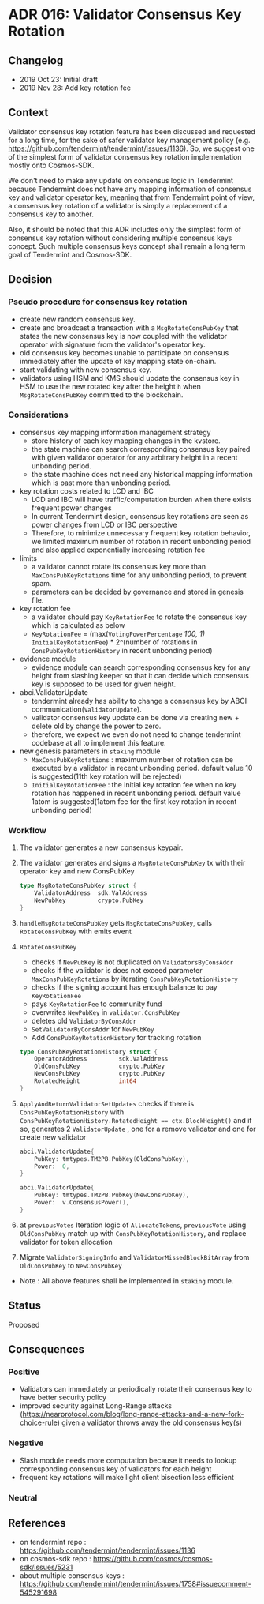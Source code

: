 # ADR 016: Validator Consensus Key Rotation

## Changelog

- 2019 Oct 23: Initial draft
- 2019 Nov 28: Add key rotation fee

## Context

Validator consensus key rotation feature has been discussed and requested for a
long time, for the sake of safer validator key management policy (e.g.
https://github.com/tendermint/tendermint/issues/1136). So, we suggest one of the
simplest form of validator consensus key rotation implementation mostly onto
Cosmos-SDK.

We don't need to make any update on consensus logic in Tendermint because
Tendermint does not have any mapping information of consensus key and validator
operator key, meaning that from Tendermint point of view, a consensus key
rotation of a validator is simply a replacement of a consensus key to another.

Also, it should be noted that this ADR includes only the simplest form of
consensus key rotation without considering multiple consensus keys concept. Such
multiple consensus keys concept shall remain a long term goal of Tendermint and
Cosmos-SDK.

## Decision

### Pseudo procedure for consensus key rotation

- create new random consensus key.
- create and broadcast a transaction with a `MsgRotateConsPubKey` that states
  the new consensus key is now coupled with the validator operator with
  signature from the validator's operator key.
- old consensus key becomes unable to participate on consensus immediately after
  the update of key mapping state on-chain.
- start validating with new consensus key.
- validators using HSM and KMS should update the consensus key in HSM to use the
  new rotated key after the height `h` when `MsgRotateConsPubKey` committed to
  the blockchain.

### Considerations

- consensus key mapping information management strategy
  - store history of each key mapping changes in the kvstore.
  - the state machine can search corresponding consensus key paired with given
    validator operator for any arbitrary height in a recent unbonding period.
  - the state machine does not need any historical mapping information which is
    past more than unbonding period.
- key rotation costs related to LCD and IBC
  - LCD and IBC will have traffic/computation burden when there exists frequent
    power changes
  - In current Tendermint design, consensus key rotations are seen as power
    changes from LCD or IBC perspective
  - Therefore, to minimize unnecessary frequent key rotation behavior, we
    limited maximum number of rotation in recent unbonding period and also
    applied exponentially increasing rotation fee
- limits
  - a validator cannot rotate its consensus key more than
    `MaxConsPubKeyRotations` time for any unbonding period, to prevent spam.
  - parameters can be decided by governance and stored in genesis file.
- key rotation fee
  - a validator should pay `KeyRotationFee` to rotate the consensus key which is
    calculated as below
  - `KeyRotationFee` = (max(`VotingPowerPercentage` _100, 1)_
    `InitialKeyRotationFee`) \* 2^(number of rotations in
    `ConsPubKeyRotationHistory` in recent unbonding period)
- evidence module
  - evidence module can search corresponding consensus key for any height from
    slashing keeper so that it can decide which consensus key is supposed to be
    used for given height.
- abci.ValidatorUpdate
  - tendermint already has ability to change a consensus key by ABCI
    communication(`ValidatorUpdate`).
  - validator consensus key update can be done via creating new + delete old by
    change the power to zero.
  - therefore, we expect we even do not need to change tendermint codebase at
    all to implement this feature.
- new genesis parameters in `staking` module
  - `MaxConsPubKeyRotations` : maximum number of rotation can be executed by a
    validator in recent unbonding period. default value 10 is suggested(11th key
    rotation will be rejected)
  - `InitialKeyRotationFee` : the initial key rotation fee when no key rotation
    has happened in recent unbonding period. default value 1atom is
    suggested(1atom fee for the first key rotation in recent unbonding period)

### Workflow

1. The validator generates a new consensus keypair.
2. The validator generates and signs a `MsgRotateConsPubKey` tx with their
   operator key and new ConsPubKey

   ```go
   type MsgRotateConsPubKey struct {
       ValidatorAddress  sdk.ValAddress
       NewPubKey         crypto.PubKey
   }
   ```

3. `handleMsgRotateConsPubKey` gets `MsgRotateConsPubKey`, calls
   `RotateConsPubKey` with emits event
4. `RotateConsPubKey`

   - checks if `NewPubKey` is not duplicated on `ValidatorsByConsAddr`
   - checks if the validator is does not exceed parameter
     `MaxConsPubKeyRotations` by iterating `ConsPubKeyRotationHistory`
   - checks if the signing account has enough balance to pay `KeyRotationFee`
   - pays `KeyRotationFee` to community fund
   - overwrites `NewPubKey` in `validator.ConsPubKey`
   - deletes old `ValidatorByConsAddr`
   - `SetValidatorByConsAddr` for `NewPubKey`
   - Add `ConsPubKeyRotationHistory` for tracking rotation

   ```go
   type ConsPubKeyRotationHistory struct {
       OperatorAddress         sdk.ValAddress
       OldConsPubKey           crypto.PubKey
       NewConsPubKey           crypto.PubKey
       RotatedHeight           int64
   }
   ```

5. `ApplyAndReturnValidatorSetUpdates` checks if there is
   `ConsPubKeyRotationHistory` with
   `ConsPubKeyRotationHistory.RotatedHeight == ctx.BlockHeight()` and if so,
   generates 2 `ValidatorUpdate` , one for a remove validator and one for create
   new validator

   ```go
   abci.ValidatorUpdate{
       PubKey: tmtypes.TM2PB.PubKey(OldConsPubKey),
       Power:  0,
   }

   abci.ValidatorUpdate{
       PubKey: tmtypes.TM2PB.PubKey(NewConsPubKey),
       Power:  v.ConsensusPower(),
   }
   ```

6. at `previousVotes` Iteration logic of `AllocateTokens`, `previousVote` using
   `OldConsPubKey` match up with `ConsPubKeyRotationHistory`, and replace
   validator for token allocation
7. Migrate `ValidatorSigningInfo` and `ValidatorMissedBlockBitArray` from
   `OldConsPubKey` to `NewConsPubKey`

- Note : All above features shall be implemented in `staking` module.

## Status

Proposed

## Consequences

### Positive

- Validators can immediately or periodically rotate their consensus key to have
  better security policy
- improved security against Long-Range attacks
  (https://nearprotocol.com/blog/long-range-attacks-and-a-new-fork-choice-rule)
  given a validator throws away the old consensus key(s)

### Negative

- Slash module needs more computation because it needs to lookup corresponding
  consensus key of validators for each height
- frequent key rotations will make light client bisection less efficient

### Neutral

## References

- on tendermint repo : https://github.com/tendermint/tendermint/issues/1136
- on cosmos-sdk repo : https://github.com/cosmos/cosmos-sdk/issues/5231
- about multiple consensus keys :
  https://github.com/tendermint/tendermint/issues/1758#issuecomment-545291698
